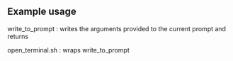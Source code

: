 ## Example usage

write_to_prompt : writes the arguments provided to the current prompt and returns

open_terminal.sh : wraps write_to_prompt

